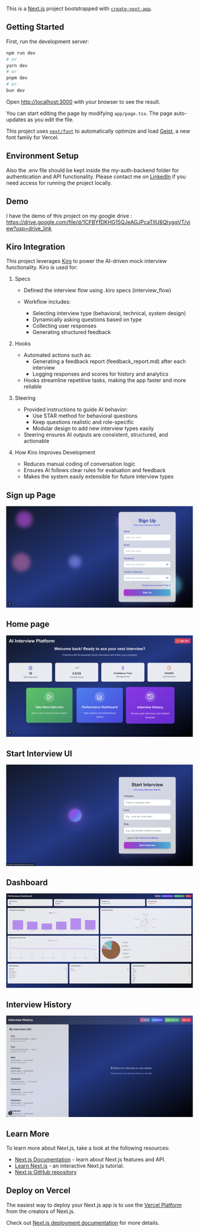 This is a [Next.js](https://nextjs.org) project bootstrapped with [`create-next-app`](https://nextjs.org/docs/app/api-reference/cli/create-next-app).

## Getting Started

First, run the development server:

```bash
npm run dev
# or
yarn dev
# or
pnpm dev
# or
bun dev
```

Open [http://localhost:3000](http://localhost:3000) with your browser to see the result.

You can start editing the page by modifying `app/page.tsx`. The page auto-updates as you edit the file.

This project uses [`next/font`](https://nextjs.org/docs/app/building-your-application/optimizing/fonts) to automatically optimize and load [Geist](https://vercel.com/font), a new font family for Vercel.

## Environment Setup
Also the .env file should be kept inside the my-auth-backend folder for authentication and API functionality. Please contact me on [LinkedIn](https://www.linkedin.com/in/mohini-kathrotiya/) if you need access for running the project locally.

## Demo
I have the demo of this project on my google drive : https://drive.google.com/file/d/1CFBYfDKHG15QJeAGJPcaTIIU8QtvgqVT/view?usp=drive_link

## Kiro Integration
This project leverages [Kiro](https://kiro.dev/) to power the AI-driven mock interview functionality. Kiro is used for:

1. Specs
   - Defined the interview flow using .kiro specs (interview_flow)

   - Workflow includes:
     - Selecting interview type (behavioral, technical, system design)
     - Dynamically asking questions based on type
     - Collecting user responses
     - Generating structured feedback
      
2. Hooks
   - Automated actions such as:
     - Generating a feedback report (feedback_report.md) after each interview
     - Logging responses and scores for history and analytics
   - Hooks streamline repetitive tasks, making the app faster and more reliable
 
3. Steering
   - Provided instructions to guide AI behavior:
     - Use STAR method for behavioral questions
     - Keep questions realistic and role-specific
     - Modular design to add new interview types easily
   - Steering ensures AI outputs are consistent, structured, and actionable
     
4. How Kiro Improves Development
   - Reduces manual coding of conversation logic
   - Ensures AI follows clear rules for evaluation and feedback
   - Makes the system easily extensible for future interview types

## Sign up Page
![App Screenshot](assets/MoSignup.png)

## Home page
![App Screenshot](assets/AppUI.png)

## Start Interview UI
![App Screenshot](assets/StartInterview.png)

## Dashboard
![App Screenshot](assets/Dashboard.png)

## Interview History
![App Screenshot](assets/InterviewHistory.png)


## Learn More

To learn more about Next.js, take a look at the following resources:

- [Next.js Documentation](https://nextjs.org/docs) - learn about Next.js features and API.
- [Learn Next.js](https://nextjs.org/learn) - an interactive Next.js tutorial.
- [Next.js GitHub repository](https://github.com/vercel/next.js)

## Deploy on Vercel

The easiest way to deploy your Next.js app is to use the [Vercel Platform](https://vercel.com/new?utm_medium=default-template&filter=next.js&utm_source=create-next-app&utm_campaign=create-next-app-readme) from the creators of Next.js.

Check out [Next.js deployment documentation](https://nextjs.org/docs/app/building-your-application/deploying) for more details.



